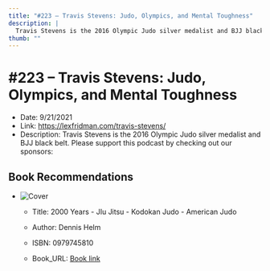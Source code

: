 ```yaml
---
title: "#223 – Travis Stevens: Judo, Olympics, and Mental Toughness"
description: |
  Travis Stevens is the 2016 Olympic Judo silver medalist and BJJ black belt. Please support this podcast by checking out our sponsors:"
thumb: ""
---
```


# #223 – Travis Stevens: Judo, Olympics, and Mental Toughness

  - Date: 9/21/2021
  - Link: https://lexfridman.com/travis-stevens/
  - Description: Travis Stevens is the 2016 Olympic Judo silver medalist and BJJ black belt. Please support this podcast by checking out our sponsors:

## Book Recommendations

  - ![Cover](http://books.google.com/books/content?id=cpriGQAACAAJ&printsec=frontcover&img=1&zoom=1&source=gbs_api
)
     - Title: 2000 Years - JIu Jitsu - Kodokan Judo - American Judo

    - Author: Dennis Helm

    - ISBN: 0979745810

    - Book_URL: [Book link](https://books.google.com/books/about/2000_Years_JIu_Jitsu_Kodokan_Judo_Americ.html?hl=&id=cpriGQAACAAJ
)


